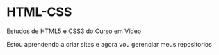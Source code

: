 # HTML-CSS
 Estudos de HTML5 e CSS3 do Curso em Vídeo

 Estou aprendendo a criar sites e agora vou gerenciar meus repositorios
